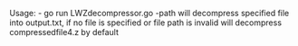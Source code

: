 Usage: 
	- go run LWZdecompressor.go -path 
		will decompress specified file into output.txt, if no file is specified
		or file path is invalid will decompress compressedfile4.z by default